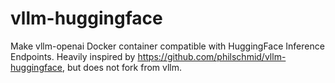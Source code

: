 # vllm-huggingface
Make vllm-openai Docker container compatible with HuggingFace Inference Endpoints. Heavily inspired by https://github.com/philschmid/vllm-huggingface, but does not fork from vllm.
